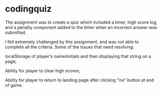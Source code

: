 # codingquiz

The assignment was to create a quiz which included a timer, high score log, and a penalty component added to the timer when an incorrect answer was submitted. 

I felt extremely challenged by this assignment, and was not able to complete all the criteria. Some of the issues that need resolving:

localStorage of player's name/initials and then displaying that string on a page;

Ability for player to clear high scores;

Ability for player to return to landing page after clicking "no" button at end of game.

